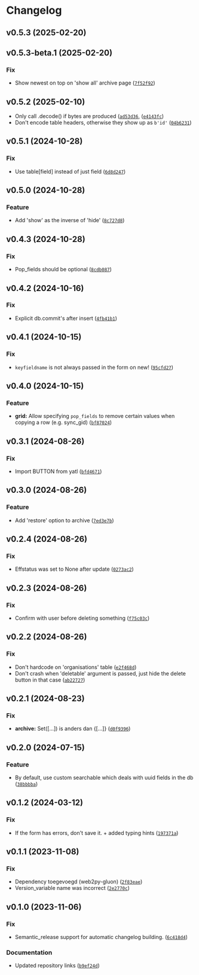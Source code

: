 # Changelog

<!--next-version-placeholder-->

## v0.5.3 (2025-02-20)



## v0.5.3-beta.1 (2025-02-20)

### Fix

* Show newest on top on 'show all' archive page ([`7f52f92`](https://github.com/educationwarehouse/edwh-web2py-effdted-prio-grid/commit/7f52f927ca16e59fc61de5246839bb0e90cac833))

## v0.5.2 (2025-02-10)
* Only call .decode() if bytes are produced ([`ad53d36`](https://github.com/educationwarehouse/edwh-web2py-effdted-prio-grid/commit/ad53d3630cd8ccc745aa1df32faa7a21d6696024), ([`e4143fc`](https://github.com/educationwarehouse/edwh-web2py-effdted-prio-grid/commit/e4143fcab5bd7d635bd0f5cfe09d860cc251aebf))
* Don't encode table headers, otherwise they show up as `b'id'` ([`04b6231`](https://github.com/educationwarehouse/edwh-web2py-effdted-prio-grid/commit/04b6231a10e9e1cb1e52f16ac3620ab9b0c7b401))

## v0.5.1 (2024-10-28)

### Fix

* Use table[field] instead of just field ([`6d8d247`](https://github.com/educationwarehouse/edwh-web2py-effdted-prio-grid/commit/6d8d24703cc95e0978ef4be3194195336935a695))

## v0.5.0 (2024-10-28)

### Feature

* Add 'show' as the inverse of 'hide' ([`8c727d8`](https://github.com/educationwarehouse/edwh-web2py-effdted-prio-grid/commit/8c727d8688a8ef2bd3509013f6d8647fd78f2e9c))

## v0.4.3 (2024-10-28)

### Fix

* Pop_fields should be optional ([`8cdb087`](https://github.com/educationwarehouse/edwh-web2py-effdted-prio-grid/commit/8cdb087dd4198d7e289369799babcb70cb10fee1))

## v0.4.2 (2024-10-16)

### Fix

* Explicit db.commit's after insert ([`4fb41b1`](https://github.com/educationwarehouse/edwh-web2py-effdted-prio-grid/commit/4fb41b145cfcecc4b272c4d197bf295b54a5df7f))

## v0.4.1 (2024-10-15)

### Fix

* `keyfieldname` is not always passed in the form on new! ([`95cfd27`](https://github.com/educationwarehouse/edwh-web2py-effdted-prio-grid/commit/95cfd27cb1844b6adefaf169ad85ac9a5af8e4bc))

## v0.4.0 (2024-10-15)

### Feature

* **grid:** Allow specifying `pop_fields` to remove certain values when copying a row (e.g. sync_gid) ([`bf87024`](https://github.com/educationwarehouse/edwh-web2py-effdted-prio-grid/commit/bf870246cbb78a6bdd3009bf9402135515dedae8))

## v0.3.1 (2024-08-26)

### Fix

* Import BUTTON from yatl ([`bfd4671`](https://github.com/educationwarehouse/edwh-web2py-effdted-prio-grid/commit/bfd46713f9611ca54e6d4ac5ee64505a6c765cf6))

## v0.3.0 (2024-08-26)

### Feature

* Add 'restore' option to archive ([`7ed3e7b`](https://github.com/educationwarehouse/edwh-web2py-effdted-prio-grid/commit/7ed3e7b3a10868bda97f2bca603e00cf711c5284))

## v0.2.4 (2024-08-26)

### Fix

* Effstatus was set to None after update ([`0273ac2`](https://github.com/educationwarehouse/edwh-web2py-effdted-prio-grid/commit/0273ac26fb19dbcc111df9a28758d9d051279112))

## v0.2.3 (2024-08-26)

### Fix

* Confirm with user before deleting something ([`f75c03c`](https://github.com/educationwarehouse/edwh-web2py-effdted-prio-grid/commit/f75c03c22f996822cba0039c660e24165a4a9fda))

## v0.2.2 (2024-08-26)

### Fix

* Don't hardcode on 'organisations' table ([`e2f468d`](https://github.com/educationwarehouse/edwh-web2py-effdted-prio-grid/commit/e2f468dd4ee92114b1033ce948da68f19b5c5657))
* Don't crash when 'deletable' argument is passed, just hide the delete button in that case ([`ab22727`](https://github.com/educationwarehouse/edwh-web2py-effdted-prio-grid/commit/ab22727e166ec1058140c3a7a03801745e0bd117))

## v0.2.1 (2024-08-23)

### Fix

* **archive:** Set([...]) is anders dan {[...]} ([`d0f9396`](https://github.com/educationwarehouse/edwh-web2py-effdted-prio-grid/commit/d0f93965c040e11e59d13a3c518d087f886e2eaf))

## v0.2.0 (2024-07-15)

### Feature

* By default, use custom searchable which deals with uuid fields in the db ([`38bbbba`](https://github.com/educationwarehouse/edwh-web2py-effdted-prio-grid/commit/38bbbbac8be7b68c103c974a695744e9afe41236))

## v0.1.2 (2024-03-12)

### Fix

* If the form has errors, don't save it. + added typing hints ([`197371a`](https://github.com/educationwarehouse/edwh-web2py-effdted-prio-grid/commit/197371a7115a27099b376ba0aafd26a26a11fe5c))

## v0.1.1 (2023-11-08)

### Fix

* Dependency toegevoegd (web2py-gluon) ([`2f83eae`](https://github.com/educationwarehouse/edwh-web2py-effdted-prio-grid/commit/2f83eae22e4d4b59ff78305f0a5f8d3af0f9f7cd))
* Version_variable name was incorrect ([`2e2770c`](https://github.com/educationwarehouse/edwh-web2py-effdted-prio-grid/commit/2e2770c4a302a173998e5337ae7b70887c742838))

## v0.1.0 (2023-11-06)
### Fix
* Semantic_release support for automatic changelog building. ([`6c418d4`](https://github.com/remcoboerma/edwh-web2py-effdted-prio-grid/commit/6c418d4ef4bbdc8eea60f2182e3869339d7f6fef))

### Documentation
* Updated repository links ([`b9ef24d`](https://github.com/remcoboerma/edwh-web2py-effdted-prio-grid/commit/b9ef24dcb50eee4232b3a325735ca2b5929a37d7))

